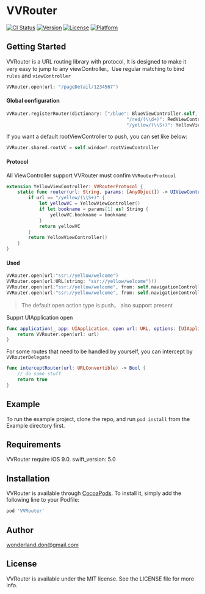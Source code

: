 # VVRouter

[![CI Status](https://img.shields.io/travis/wonderland.don@gmail.com/VVRouter.svg?style=flat)](https://travis-ci.org/wonderland.don@gmail.com/VVRouter)
[![Version](https://img.shields.io/cocoapods/v/VVRouter.svg?style=flat)](https://cocoapods.org/pods/VVRouter)
[![License](https://img.shields.io/cocoapods/l/VVRouter.svg?style=flat)](https://cocoapods.org/pods/VVRouter)
[![Platform](https://img.shields.io/cocoapods/p/VVRouter.svg?style=flat)](https://cocoapods.org/pods/VVRouter)

## Getting Started

VVRouter is a URL routing library with protocol, It is designed to make it very easy to jump to any viewController。Use regular matching to bind `rules` and `viewController`
```swift
VVRouter.open(url: "/pageDetail/1234567")
```
#### Global configuration
```swift
VVRouter.registerRouter(dictionary: ["/blue": BlueViewController.self,
                                            "/red/(\\d+)": RedViewController.self,
                                            "/yellow/(\\S+)": YellowViewController.self])
```
If you want a default rootViewController to push, you can set like below:
```swift
VVRouter.shared.rootVC = self.window?.rootViewController
```
#### Protocol
 All ViewController support VVRouter must confim `VVRouterProtocol`
 ```swift
 extension YellowViewController: VVRouterProtocol {
     static func router(url: String, params: [AnyObject]) -> UIViewController? {
         if url == "/yellow/(\\S+)" {
             let yellowVC = YellowViewController()
             if let bookname = params[1] as? String {
                 yellowVC.bookname = bookname
             }
             return yellowVC
         }
         return YellowViewController()
     }
 }
 ```
 #### Used
 ```swift
VVRouter.open(url:"ssr://yellow/welcome")
VVRouter.open(url:URL(string: "ssr://yellow/welcome")!)
VVRouter.open(url:"ssr://yellow/welcome", from: self.navigationController)
VVRouter.open(url:"ssr://yellow/welcome", from: self.navigationController, actionType: .push)
 ```
 > The default open action type is push， also support present
 
 Supprt UIApplication open
 ```swift
func application(_ app: UIApplication, open url: URL, options: [UIApplicationOpenURLOptionsKey : Any] = [:]) -> Bool {
     return VVRouter.open(url: url)
 }
 ```
For some routes that need to be handled  by yourself, you can intercept by `VVRouterDelegate`
```swift
func interceptRouter(url: URLConvertible) -> Bool {
    // do some stuff
    return true
}
```
## Example

To run the example project, clone the repo, and run `pod install` from the Example directory first.

## Requirements

VVRouter require iOS 9.0. swift_version: 5.0

## Installation

VVRouter is available through [CocoaPods](https://cocoapods.org). To install
it, simply add the following line to your Podfile:

```ruby
pod 'VVRouter'
```

## Author

wonderland.don@gmail.com

## License

VVRouter is available under the MIT license. See the LICENSE file for more info.
